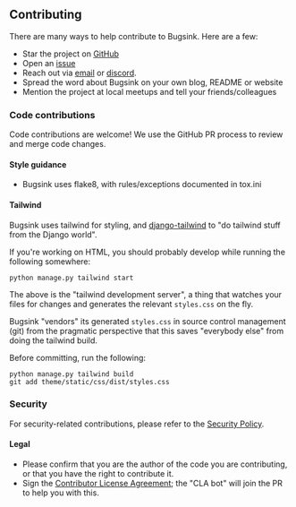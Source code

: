 ## Contributing

There are many ways to help contribute to Bugsink. Here are a few:

* Star the project on [GitHub](https://github.com/bugsink/bugsink)
* Open an [issue](https://www.github.com/bugsink/bugsink/issues)
* Reach out via [email](mailto:info@bugsink.com) or [discord](https://discord.gg/6Af6Yzz77C).
* Spread the word about Bugsink on your own blog, README or website
* Mention the project at local meetups and tell your friends/colleagues

### Code contributions

Code contributions are welcome! We use the GitHub PR process to review and merge code changes.

#### Style guidance

* Bugsink uses flake8, with rules/exceptions documented in tox.ini

#### Tailwind

Bugsink uses tailwind for styling, and [django-tailwind](https://github.com/timonweb/django-tailwind/)
to "do tailwind stuff from the Django world".

If you're working on HTML, you should probably develop while running the following somewhere:

```
python manage.py tailwind start
```

The above is the "tailwind development server", a thing that watches your files
for changes and generates the relevant `styles.css` on the fly.

Bugsink "vendors" its generated `styles.css` in source control management (git) from the pragmatic
perspective that this saves "everybody else" from doing the tailwind build.

Before committing, run the following:

```
python manage.py tailwind build
git add theme/static/css/dist/styles.css
```


### Security

For security-related contributions, please refer to the [Security Policy](/SECURITY.md).

#### Legal

* Please confirm that you are the author of the code you are contributing, or that you have the right to contribute it.
* Sign the [Contributor License Agreement](/CLA.md); the "CLA bot" will join the PR to help you with this.
